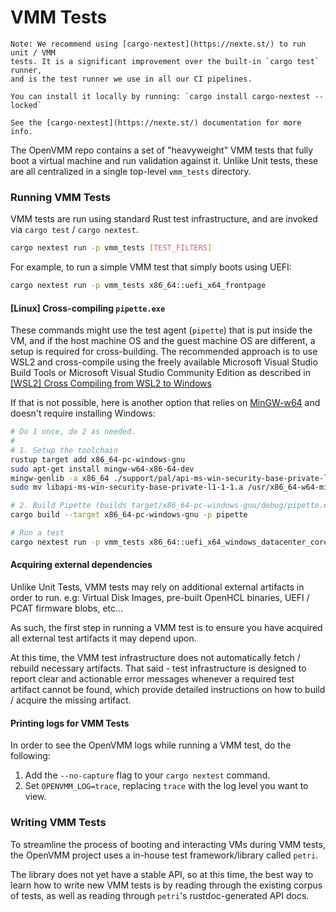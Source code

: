 # VMM Tests

```admonish tip
Note: We recommend using [cargo-nextest](https://nexte.st/) to run unit / VMM
tests. It is a significant improvement over the built-in `cargo test` runner,
and is the test runner we use in all our CI pipelines.

You can install it locally by running: `cargo install cargo-nextest --locked`

See the [cargo-nextest](https://nexte.st/) documentation for more info.
```

The OpenVMM repo contains a set of "heavyweight" VMM tests that fully boot a
virtual machine and run validation against it. Unlike Unit tests, these are all
centralized in a single top-level `vmm_tests` directory.

### Running VMM Tests

VMM tests are run using standard Rust test infrastructure, and are invoked via
`cargo test` / `cargo nextest`.

```bash
cargo nextest run -p vmm_tests [TEST_FILTERS]
```

For example, to run a simple VMM test that simply boots using UEFI:

```bash
cargo nextest run -p vmm_tests x86_64::uefi_x64_frontpage
```

#### \[Linux] Cross-compiling `pipette.exe`

These commands might use the test agent (`pipette`) that is put inside the VM,
and if the host machine OS and the guest machine OS are different, a setup
is required for cross-building. The recommended approach is to use WSL2 and
cross-compile using the freely available Microsoft Visual Studio Build Tools
or Microsoft Visual Studio Community Edition as described in
[\[WSL2\] Cross Compiling from WSL2 to Windows](../getting_started/suggested_dev_env.md#wsl2-cross-compiling-from-wsl2-to-windows)

If that is not possible, here is another option that relies on [MinGW-w64](https://www.mingw-w64.org/)
and doesn't require installing Windows:

```bash
# Do 1 once, do 2 as needed.
#
# 1. Setup the toolchain
rustup target add x86_64-pc-windows-gnu
sudo apt-get install mingw-w64-x86-64-dev
mingw-genlib -a x86_64 ./support/pal/api-ms-win-security-base-private-l1-1-1.def
sudo mv libapi-ms-win-security-base-private-l1-1-1.a /usr/x86_64-w64-mingw32/lib

# 2. Build Pipette (builds target/x86_64-pc-windows-gnu/debug/pipette.exe first)
cargo build --target x86_64-pc-windows-gnu -p pipette
```

```bash
# Run a test
cargo nextest run -p vmm_tests x86_64::uefi_x64_windows_datacenter_core_2022_x64_boot
```

#### Acquiring external dependencies

Unlike Unit Tests, VMM tests may rely on additional external artifacts in order
to run. e.g: Virtual Disk Images, pre-built OpenHCL binaries, UEFI / PCAT
firmware blobs, etc...

As such, the first step in running a VMM test is to ensure you have acquired all
external test artifacts it may depend upon.

At this time, the VMM test infrastructure does not automatically fetch / rebuild
necessary artifacts. That said - test infrastructure is designed to report clear
and actionable error messages whenever a required test artifact cannot be found,
which provide detailed instructions on how to build / acquire the missing
artifact.

#### Printing logs for VMM Tests

In order to see the OpenVMM logs while running a VMM test, do the following:
1. Add the `--no-capture` flag to your `cargo nextest` command.
2. Set `OPENVMM_LOG=trace`, replacing `trace` with the log level you want to view.

### Writing VMM Tests

To streamline the process of booting and interacting VMs during VMM tests, the
OpenVMM project uses a in-house test framework/library called `petri`.

The library does not yet have a stable API, so at this time, the best way to
learn how to write new VMM tests is by reading through the existing corpus of
tests, as well as reading through `petri`'s rustdoc-generated API docs.
